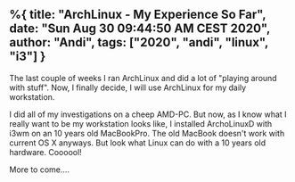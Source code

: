 %{
title:  "ArchLinux - My Experience So Far",
date: "Sun Aug 30 09:44:50 AM CEST 2020",
author: "Andi",
tags: ["2020", "andi", "linux", "i3"]
}
---
The last couple of weeks I ran ArchLinux and did a lot of "playing around with stuff". Now, I finally decide, I will use ArchLinux for my daily workstation.

I did all of my investigations on a cheep AMD-PC. But now, as I know what I really want to be my workstation looks like, I installed ArchoLinuxD with i3wm on an 10 years old MacBookPro. The old MacBook doesn't work with current OS X anyways. But look what Linux can do with a 10 years old hardware. Coooool!

More to come....
